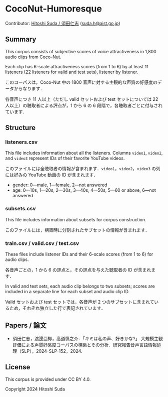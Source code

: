 # CocoNut-Humoresque

Contributor: [Hitoshi Suda / 須田仁志](https://www.sdhts.io) (suda.h@aist.go.jp)

## Summary

This corpus consists of subjective scores of voice attractiveness in 1,800 audio clips from Coco-Nut.

Each clip has 6-scale attractiveness scores (from 1 to 6) by at least 11 listeners (22 listeners for valid and test sets), listener by listener.

このコーパスは，Coco-Nut 中の 1800 音声に対する主観的な声質の好感度のデータからなります．

各音声につき 11 人以上（ただし valid セットおよび test セットについては 22 人以上）の聴取者による評点が，1 から 6 の 6 段階で，各聴取者ごとに付与されています．

## Structure

### listeners.csv

This file includes information about all the listeners. Columns `video1`, `video2`, and `video3` represent IDs of their favorite YouTube videos.

このファイルには全聴取者の情報が含まれます．`video1`，`video2`，`video3` の列には好みの YouTube 動画の ID が含まれます．

- gender: 0—male, 1—female, 2—not answered
- age: 0—10s, 1—20s, 2—30s, 3—40s, 4—50s, 5—60 or above, 6—not answered

### subsets.csv

This file includes information about subsets for corpus construction.

このファイルには，構築時に分割されたサブセットの情報が含まれます．

### train.csv / valid.csv / test.csv

These files include listener IDs and their 6-scale scores (from 1 to 6) for audio clips.

各音声ごとの，1 から 6 の評点と，その評点を与えた聴取者の ID が含まれます．

In valid and test sets, each audio clip belongs to two subsets; scores are included in a separate line for each subset and audio clip ID.

Valid セットおよび test セットでは，各音声が 2 つのサブセットに含まれているため，それぞれ独立した行で表記されています．

## Papers / 論文

- 須田仁志，渡邊亞椰，高道慎之介．「キミは私の声、好きかな?」 大規模主観評価による声質好感度コーパスの構築とその分析．研究報告音声言語情報処理（SLP），2024-SLP-152，2024.

## License

This corpus is provided under CC BY 4.0.

Copyright 2024 Hitoshi Suda
